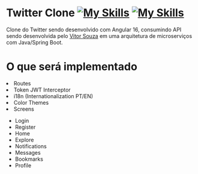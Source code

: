 # Twitter Clone [![My Skills](https://skillicons.dev/icons?i=angular)](https://skillicons.dev) [![My Skills](https://skillicons.dev/icons?i=twitter)](https://skillicons.dev)

<p> Clone do Twitter sendo desenvolvido com Angular 16, consumindo API sendo desenvolvida pelo <a href="">Vitor Souza</a> em uma arquitetura de microserviços com Java/Spring Boot.</p>

<h1>O que será implementado</h1>

<li>Routes</li>
<li>Token JWT Interceptor</li>
<li>i18n (Internationalization PT/EN)</li>
<li>Color Themes</li>
<li>Screens</li> 
  <ul>
    <li>Login</li>
    <li>Register</li>
    <li>Home</li>
    <li>Explore</li>
    <li>Notifications</li>
    <li>Messages</li>
    <li>Bookmarks</li>
    <li>Profile</li>
  </ul>
